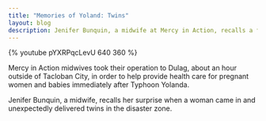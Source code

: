 ```yaml
---
title: "Memories of Yoland: Twins"
layout: blog
description: Jenifer Bunquin, a midwife at Mercy in Action, recalls a fond memory during her time volunteering as a midwife in the disaster zone after Typhoon Yolanda.
---
```

{% youtube pYXRPqcLevU 640 360 %}

Mercy in Action midwives took their operation to Dulag, about an hour outside of Tacloban City, in order to help provide health care for pregnant women and babies immediately after Typhoon Yolanda. 

Jenifer Bunquin, a midwife, recalls her surprise when a woman came in and unexpectedly delivered twins in the disaster zone. 
